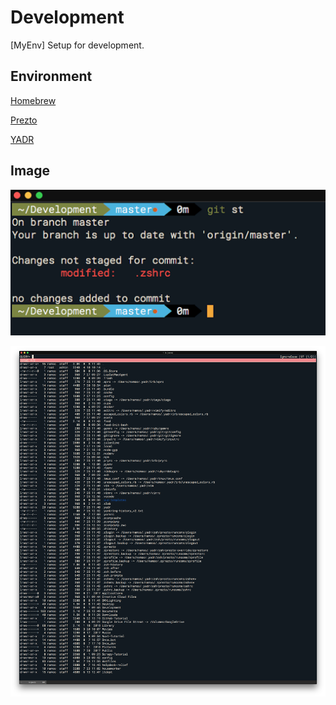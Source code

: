 # Development
[MyEnv] Setup for development.

## Environment

[Homebrew](https://brew.sh/index_ja)

[Prezto](https://github.com/sorin-ionescu/prezto)

[YADR](https://github.com/skwp/dotfiles)

## Image

![](img/shell.png)

![](img/peco.png)